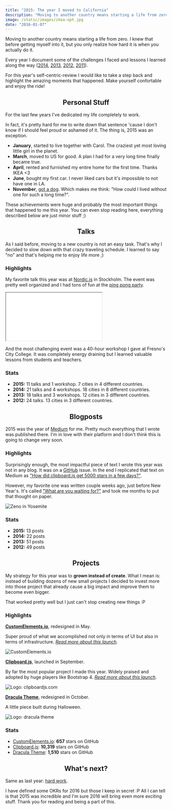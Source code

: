 ```yaml
---
title: "2015: The year I moved to California"
description: "Moving to another country means starting a life from zero. I knew that before getting myself into it, but you only realize how hard it is when you actually do it."
image: /static/images/ikea-opt.jpg
date: "2016-01-07"
---
```


Moving to another country means starting a life from zero. I knew that before getting myself into it, but you only realize how hard it is when you actually do it.

Every year I document some of the challenges I faced and lessons I learned along the way ([2014](/2015-01-04-2014-retrospective/), [2013](/o-que-eu-espero-para-2014/), [2012](/my-way/), [2011](/entao-e-natal-e-ano-novo-tambem/)).

For this year's self-centric-review I would like to take a step back and highlight the amazing moments that happened. Make yourself confortable and enjoy the ride!

<!-- more -->

<h2 style="text-align: center;" id="2015-life">Personal Stuff</h2>

For the last few years I've dedicated my life completely to work.

In fact, it's pretty hard for me to write down that sentence 'cause I don't know if I should feel proud or ashamed of it. The thing is, 2015 was an exception.

- **January**, started to live together with Carol. The craziest yet most loving little girl in the planet.
- **March**, moved to US for good. A plan I had for a very long time finally became true.
- **April**, rented and furnished my entire home for the first time. Thanks IKEA <3
- **June**, bought my first car. I never liked cars but it's impossible to not have one in LA.
- **November**, [got a dog](https://twitter.com/zenorocha/status/662673751373287424). Which makes me think: "How could I lived without one for such a long time?".

These achievements were huge and probably the most important things that happened to me this year. You can even stop reading here, everything described below are just minor stuff ;)

<h2 style="text-align: center;" id="2015-talks">Talks</h2>

As I said before, moving to a new country is not an easy task. That's why I decided to slow down with that crazy traveling schedule. I learned to say "no" and that's helping me to enjoy life more ;)

### Highlights

My favorite talk this year was at [Nordic.js](http://nordicjs.com/) in Stockholm. The event was pretty well organized and I had tons of fun at the [ping pong party](https://twitter.com/nordicjs/status/642021437725913088).

<div class="iframe-wrap">
  <iframe src="//www.youtube.com/embed/2NWssETxsPw">
  </iframe>
</div>

And the most challenging event was a 40-hour workshop I gave at Fresno's City College. It was completely energy draining but I learned valuable lessons from students and teachers.

### Stats

- **2015:** 11 talks and 1 workshop. 7 cities in 4 different countries.
- **2014:** 21 talks and 4 workshops. 18 cities in 8 different countries.
- **2013:** 18 talks and 3 workshops. 12 cities in 3 different countries.
- **2012:** 24 talks. 13 cities in 3 different countries.

<h2 style="text-align: center;" id="2015-blogposts">Blogposts</h2>

2015 was the year of [Medium](https://medium.com/@zenorocha) for me. Pretty much everything that I wrote was published there. I'm in love with their platform and I don't think this is going to change very soon.

### Highlights

Surprisingly enough, the most impactful piece of text I wrote this year was not in any blog. It was on a [GitHub](https://github.com/zenorocha/clipboard.js/issues/56#issuecomment-144936509) issue. In the end I replicated that text on Medium as ["How did clipboard.js get 5000 stars in a few days?"](https://medium.com/@zenorocha/how-did-clipboard-js-get-5000-stars-in-a-few-days-2b2248ba7bd8).

However, my favorite one was written couple weeks ago, just before New Year's. It's called ["What are you waiting for?"](https://medium.com/@zenorocha/what-are-you-waiting-for-46037938837a) and took me months to put that thought on paper.

![Zeno in Yosemite](/static/img/posts/2015-post.jpg)

### Stats

- **2015:** 13 posts
- **2014:** 22 posts
- **2013:** 51 posts
- **2012:** 49 posts

<h2 style="text-align: center;" id="2015-projects">Projects</h2>

My strategy for this year was to **grown instead of create**. What I mean is: instead of building dozens of new small projects I decided to invest more into those project that already cause a big impact and improve them to become even bigger.

That worked pretty well but I just can't stop creating new things :P

### Highlights

**[CustomElements.io](http://customelements.io)**, redesigned in May.

Super proud of what we accomplished not only in terms of UI but also in terms of infrastructure. _[Read more about this launch](https://blog.customelements.io/discoverability-for-web-components-72ce29f128b2#.jhli9xh57)._

![CustomElements.io](/static/img/posts/2015-customelements.jpg)

**[Clipboard.js](http://clipboardjs.com)**, launched in September.

By far the most popular project I made this year. Widely praised and adopted by huge players like Bootstrap 4. _[Read more about this launch](https://medium.com/@zenorocha/how-did-clipboard-js-get-5000-stars-in-a-few-days-2b2248ba7bd8#.jvdey5bpu)._

![Logo: clipboardjs.com](/static/img/posts/2015-clipboard.jpg)

**[Dracula Theme](http://zenorocha.github.io/dracula-theme/)**, redesigned in October.

A little piece built during Halloween.

![Logo: dracula theme](/static/img/posts/2015-dracula.jpg)

### Stats

- [CustomElements.io](https://github.com/customelements/www): **657** stars on GitHub
- [Clipboard.js](https://github.com/zenorocha/clipboard.js): **10,319** stars on GitHub
- [Dracula Theme](https://github.com/zenorocha/dracula-theme/): **1,510** stars on GitHub

<h2 style="text-align: center;">What's next?</h2>

Same as last year: [hard work](https://twitter.com/zenorocha/status/502005181161410561).

I have defined some OKRs for 2016 but those I keep in secret :P All I can tell is that 2015 was incredible and I'm sure 2016 will bring even more exciting stuff. Thank you for reading and being a part of this.
